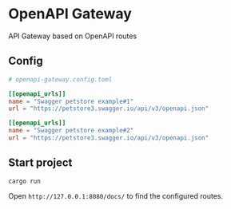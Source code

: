 # OpenAPI Gateway

API Gateway based on OpenAPI routes

## Config

```toml
# openapi-gateway.config.toml

[[openapi_urls]]
name = "Swagger petstore example#1"
url = "https://petstore3.swagger.io/api/v3/openapi.json"

[[openapi_urls]]
name = "Swagger petstore example#2"
url = "https://petstore3.swagger.io/api/v3/openapi.json"
```

## Start project
```
cargo run
```
Open `http://127.0.0.1:8080/docs/` to find the configured routes.